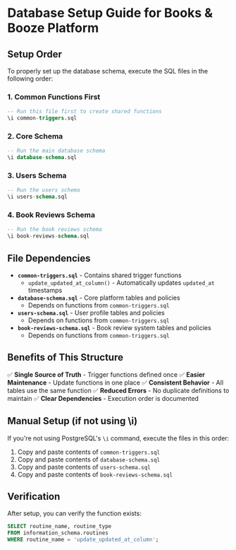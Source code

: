 # Database Setup Guide for Books & Booze Platform

## Setup Order

To properly set up the database schema, execute the SQL files in the following order:

### 1. Common Functions First
```sql
-- Run this file first to create shared functions
\i common-triggers.sql
```

### 2. Core Schema
```sql
-- Run the main database schema
\i database-schema.sql
```

### 3. Users Schema
```sql
-- Run the users schema
\i users-schema.sql
```

### 4. Book Reviews Schema
```sql
-- Run the book reviews schema
\i book-reviews-schema.sql
```

## File Dependencies

- **`common-triggers.sql`** - Contains shared trigger functions
  - `update_updated_at_column()` - Automatically updates `updated_at` timestamps
- **`database-schema.sql`** - Core platform tables and policies
  - Depends on functions from `common-triggers.sql`
- **`users-schema.sql`** - User profile tables and policies
  - Depends on functions from `common-triggers.sql`
- **`book-reviews-schema.sql`** - Book review system tables and policies
  - Depends on functions from `common-triggers.sql`

## Benefits of This Structure

✅ **Single Source of Truth** - Trigger functions defined once
✅ **Easier Maintenance** - Update functions in one place
✅ **Consistent Behavior** - All tables use the same function
✅ **Reduced Errors** - No duplicate definitions to maintain
✅ **Clear Dependencies** - Execution order is documented

## Manual Setup (if not using \i)

If you're not using PostgreSQL's `\i` command, execute the files in this order:

1. Copy and paste contents of `common-triggers.sql`
2. Copy and paste contents of `database-schema.sql`
3. Copy and paste contents of `users-schema.sql`
4. Copy and paste contents of `book-reviews-schema.sql`

## Verification

After setup, you can verify the function exists:
```sql
SELECT routine_name, routine_type 
FROM information_schema.routines 
WHERE routine_name = 'update_updated_at_column';
```
